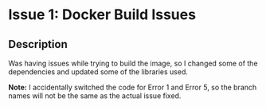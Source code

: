 # Issue 1: Docker Build Issues

## Description
Was having issues while trying to build the image, so I changed some of the dependencies and updated some of the libraries used.

**Note:** I accidentally switched the code for Error 1 and Error 5, so the branch names will not be the same as the actual issue fixed.